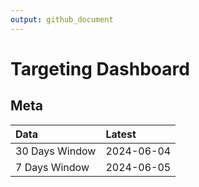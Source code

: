 ```yaml
---
output: github_document
---
```


# Targeting Dashboard



## Meta


|Data           |Latest     |
|:--------------|:----------|
|30 Days Window |2024-06-04 |
|7 Days Window  |2024-06-05 |
